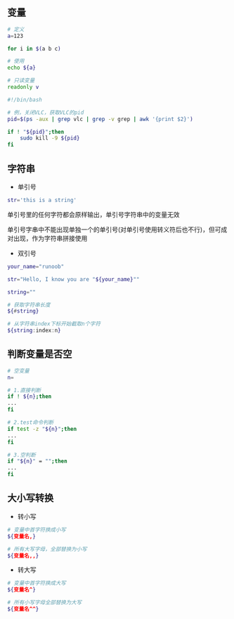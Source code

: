 <!--
 * @Description: 
 * @Version: 1.0
 * @Author: DaLao
 * @Email: dalao_li@163.com
 * @Date: 2021-10-10 00:15:19
 * @LastEditors: DaLao
 * @LastEditTime: 2021-10-16 20:40:54
-->

## 变量

```sh
# 定义
a=123

for i in $(a b c)

# 使用
echo ${a}

# 只读变量
readonly v
```

```sh
#!/bin/bash

# 例，关闭VLC，获取VLC的pid
pid=$(ps -aux | grep vlc | grep -v grep | awk '{print $2}')

if ! "${pid}";then
    sudo kill -9 ${pid}
fi
```

## 字符串

- 单引号

```sh
str='this is a string'
```

单引号里的任何字符都会原样输出，单引号字符串中的变量无效

单引号字串中不能出现单独一个的单引号(对单引号使用转义符后也不行)，但可成对出现，作为字符串拼接使用

- 双引号

```sh
your_name="runoob"

str="Hello, I know you are "${your_name}""
```

```sh
string=""

# 获取字符串长度
${#string}

# 从字符串index下标开始截取n个字符
${string:index:n}
```

## 判断变量是否空

```sh
# 空变量
n=

# 1.直接判断
if ! ${n};then
...
fi

# 2.test命令判断
if test -z "${n}";then
...
fi

# 3.空判断
if "${n}" = "";then
...
fi
```

## 大小写转换

- 转小写

```sh
# 变量中首字符换成小写  
${变量名,}

# 所有大写字母，全部替换为小写
${变量名,,}
```

- 转大写

```sh
# 变量中首字符换成大写
${变量名^}

# 所有小写字母全部替换为大写
${变量名^^}
```